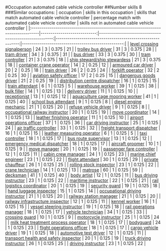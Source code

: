 #Occupation automated cable vehicle controller
##Number skills 8
###Similar occupations:
| occupation                                                                        |   skills in this occupation |   skills that match automated cable vehicle controller |   percentage match with automated cable vehicle controller |   skills not in automated cable vehicle controller |
|:----------------------------------------------------------------------------------|----------------------------:|-------------------------------------------------------:|-----------------------------------------------------------:|---------------------------------------------------:|
| [level crossing signalperson](level_crossing_signalperson.md)                     |                          24 |                                                      3 |                                                      0.375 |                                                 21 |
| [trolley bus driver](trolley_bus_driver.md)                                       |                          31 |                                                      3 |                                                      0.375 |                                                 28 |
| [tram driver](tram_driver.md)                                                     |                          34 |                                                      3 |                                                      0.375 |                                                 31 |
| [bus driver](bus_driver.md)                                                       |                          33 |                                                      3 |                                                      0.375 |                                                 30 |
| [tram controller](tram_controller.md)                                             |                          21 |                                                      3 |                                                      0.375 |                                                 18 |
| [ship steward/ship stewardess](ship_steward-ship_stewardess.md)                   |                          21 |                                                      3 |                                                      0.375 |                                                 18 |
| [container crane operator](container_crane_operator.md)                           |                          14 |                                                      2 |                                                      0.25  |                                                 12 |
| [armoured car driver](armoured_car_driver.md)                                     |                          20 |                                                      2 |                                                      0.25  |                                                 18 |
| [train driver](train_driver.md)                                                   |                          26 |                                                      2 |                                                      0.25  |                                                 24 |
| [forklift operator](forklift_operator.md)                                         |                          32 |                                                      2 |                                                      0.25  |                                                 30 |
| [aviation safety officer](aviation_safety_officer.md)                             |                          17 |                                                      2 |                                                      0.25  |                                                 15 |
| [dangerous goods driver](dangerous_goods_driver.md)                               |                          21 |                                                      2 |                                                      0.25  |                                                 19 |
| [distribution centre dispatcher](distribution_centre_dispatcher.md)               |                          16 |                                                      1 |                                                      0.125 |                                                 15 |
| [train attendant](train_attendant.md)                                             |                           6 |                                                      1 |                                                      0.125 |                                                  5 |
| [warehouse worker](warehouse_worker.md)                                           |                          39 |                                                      1 |                                                      0.125 |                                                 38 |
| [bulk filler](bulk_filler.md)                                                     |                          14 |                                                      1 |                                                      0.125 |                                                 13 |
| [delivery driver](delivery_driver.md)                                             |                          11 |                                                      1 |                                                      0.125 |                                                 10 |
| [receptionist](receptionist.md)                                                   |                          13 |                                                      1 |                                                      0.125 |                                                 12 |
| [aquaculture cage mooring worker](aquaculture_cage_mooring_worker.md)             |                          41 |                                                      1 |                                                      0.125 |                                                 40 |
| [school bus attendant](school_bus_attendant.md)                                   |                           9 |                                                      1 |                                                      0.125 |                                                  8 |
| [diesel engine mechanic](diesel_engine_mechanic.md)                               |                          21 |                                                      1 |                                                      0.125 |                                                 20 |
| [refuse vehicle driver](refuse_vehicle_driver.md)                                 |                           9 |                                                      1 |                                                      0.125 |                                                  8 |
| [occupational railway instructor](occupational_railway_instructor.md)             |                          20 |                                                      1 |                                                      0.125 |                                                 19 |
| [move coordinator](move_coordinator.md)                                           |                          14 |                                                      1 |                                                      0.125 |                                                 13 |
| [leather finishing operator](leather_finishing_operator.md)                       |                          11 |                                                      1 |                                                      0.125 |                                                 10 |
| [airport operations officer](airport_operations_officer.md)                       |                          37 |                                                      1 |                                                      0.125 |                                                 36 |
| [car driving instructor](car_driving_instructor.md)                               |                          25 |                                                      1 |                                                      0.125 |                                                 24 |
| [air traffic controller](air_traffic_controller.md)                               |                          33 |                                                      1 |                                                      0.125 |                                                 32 |
| [freight transport dispatcher](freight_transport_dispatcher.md)                   |                          16 |                                                      1 |                                                      0.125 |                                                 15 |
| [leather measuring operator](leather_measuring_operator.md)                       |                           6 |                                                      1 |                                                      0.125 |                                                  5 |
| [taxi controller](taxi_controller.md)                                             |                          18 |                                                      1 |                                                      0.125 |                                                 17 |
| [bus route supervisor](bus_route_supervisor.md)                                   |                          13 |                                                      1 |                                                      0.125 |                                                 12 |
| [emergency medical dispatcher](emergency_medical_dispatcher.md)                   |                          18 |                                                      1 |                                                      0.125 |                                                 17 |
| [aircraft groomer](aircraft_groomer.md)                                           |                          10 |                                                      1 |                                                      0.125 |                                                  9 |
| [move manager](move_manager.md)                                                   |                          20 |                                                      1 |                                                      0.125 |                                                 19 |
| [passenger fare controller](passenger_fare_controller.md)                         |                          12 |                                                      1 |                                                      0.125 |                                                 11 |
| [cabin crew manager](cabin_crew_manager.md)                                       |                          24 |                                                      1 |                                                      0.125 |                                                 23 |
| [marine chief engineer](marine_chief_engineer.md)                                 |                          23 |                                                      1 |                                                      0.125 |                                                 22 |
| [flight attendant](flight_attendant.md)                                           |                          30 |                                                      1 |                                                      0.125 |                                                 29 |
| [private chauffeur](private_chauffeur.md)                                         |                          26 |                                                      1 |                                                      0.125 |                                                 25 |
| [rolling stock inspector](rolling_stock_inspector.md)                             |                          23 |                                                      1 |                                                      0.125 |                                                 22 |
| [crane technician](crane_technician.md)                                           |                          14 |                                                      1 |                                                      0.125 |                                                 13 |
| [matrose](matrose.md)                                                             |                          60 |                                                      1 |                                                      0.125 |                                                 59 |
| [decksman](decksman.md)                                                           |                          41 |                                                      1 |                                                      0.125 |                                                 40 |
| [body artist](body_artist.md)                                                     |                          12 |                                                      1 |                                                      0.125 |                                                 11 |
| [bus driving instructor](bus_driving_instructor.md)                               |                          23 |                                                      1 |                                                      0.125 |                                                 22 |
| [maritime instructor](maritime_instructor.md)                                     |                          22 |                                                      1 |                                                      0.125 |                                                 21 |
| [rail logistics coordinator](rail_logistics_coordinator.md)                       |                          20 |                                                      1 |                                                      0.125 |                                                 19 |
| [security guard](security_guard.md)                                               |                          19 |                                                      1 |                                                      0.125 |                                                 18 |
| [hand luggage inspector](hand_luggage_inspector.md)                               |                          15 |                                                      1 |                                                      0.125 |                                                 14 |
| [occupational driving instructor](occupational_driving_instructor.md)             |                          21 |                                                      1 |                                                      0.125 |                                                 20 |
| [railway station manager](railway_station_manager.md)                             |                          21 |                                                      1 |                                                      0.125 |                                                 20 |
| [railway infrastructure inspector](railway_infrastructure_inspector.md)           |                          12 |                                                      1 |                                                      0.125 |                                                 11 |
| [kennel worker](kennel_worker.md)                                                 |                          16 |                                                      1 |                                                      0.125 |                                                 15 |
| [vessel steering instructor](vessel_steering_instructor.md)                       |                          19 |                                                      1 |                                                      0.125 |                                                 18 |
| [rail operations manager](rail_operations_manager.md)                             |                          18 |                                                      1 |                                                      0.125 |                                                 17 |
| [vehicle technician](vehicle_technician.md)                                       |                          34 |                                                      1 |                                                      0.125 |                                                 33 |
| [crossing guard](crossing_guard.md)                                               |                          10 |                                                      1 |                                                      0.125 |                                                  9 |
| [motorcycle instructor](motorcycle_instructor.md)                                 |                          25 |                                                      1 |                                                      0.125 |                                                 24 |
| [milk heat treatment process operator](milk_heat_treatment_process_operator.md)   |                          18 |                                                      1 |                                                      0.125 |                                                 17 |
| [bodyguard](bodyguard.md)                                                         |                          24 |                                                      1 |                                                      0.125 |                                                 23 |
| [flight operations officer](flight_operations_officer.md)                         |                          18 |                                                      1 |                                                      0.125 |                                                 17 |
| [cargo vehicle driver](cargo_vehicle_driver.md)                                   |                          19 |                                                      1 |                                                      0.125 |                                                 18 |
| [automotive test driver](automotive_test_driver.md)                               |                          12 |                                                      1 |                                                      0.125 |                                                 11 |
| [transport health and safety inspector](transport_health_and_safety_inspector.md) |                          20 |                                                      1 |                                                      0.125 |                                                 19 |
| [truck driving instructor](truck_driving_instructor.md)                           |                          26 |                                                      1 |                                                      0.125 |                                                 25 |
| [driving instructor](driving_instructor.md)                                       |                          23 |                                                      1 |                                                      0.125 |                                                 22 |
